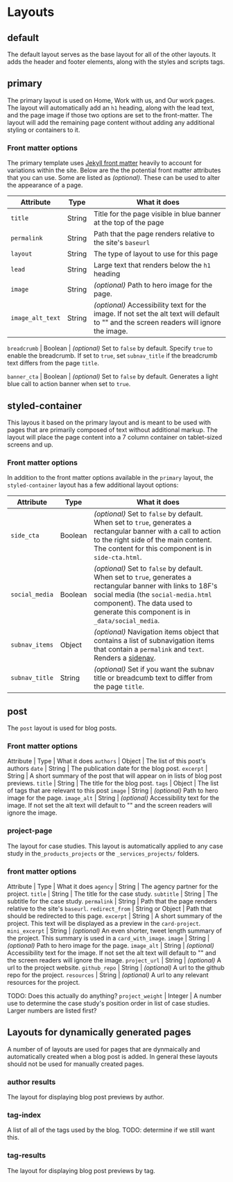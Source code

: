 # Layouts

## default
The default layout serves as the base layout for all of the other layouts. It adds the header and footer elements, along with the styles and scripts tags.

## primary
The primary layout is used on Home, Work with us, and Our work pages. The layout will automatically add an `h1` heading, along with the lead text, and the page image if those two options are set to the front-matter. The layout will add the remaining page content without adding any additional styling or containers to it.

### Front matter options
The primary template uses [Jekyll front matter](https://jekyllrb.com/docs/frontmatter/) heavily to account for variations within the site. Below are the the potential front matter attributes that you can use. Some are listed as _(optional)_. These can be used to alter the appearance of a page.

Attribute | Type | What it does 
--- | --- | --- 
`title` | String | Title for the page visible in blue banner at the top of the page
`permalink` | String | Path that the page renders relative to the site's `baseurl`
`layout` | String | The type of layout to use for this page
`lead` | String | Large text that renders below the `h1` heading
`image` | String | _(optional)_ Path to hero image for the page.
`image_alt_text` | String | _(optional)_ Accessibility text for the image. If not set the alt text will default to "" and the screen readers will ignore the image.

`breadcrumb` | Boolean | _(optional)_ Set to `false` by default. Specify `true` to enable the breadcrumb. If set to `true`, set `subnav_title` if the breadcrumb text differs from the page `title`.

`banner_cta` | Boolean | _(optional)_ Set to `false` by default. Generates a light blue call to action banner when set to `true`.

## styled-container
This layous it based on the primary layout and is meant to be used with pages that are primarily composed of text without additional markup. The layout will place the page content into a 7 column container on tablet-sized screens and up. 

### Front matter options
In addition to the front matter options available in the `primary` layout, the `styled-container` layout has a few additional layout options:

Attribute | Type | What it does 
--- | --- | --- 
`side_cta` | Boolean | _(optional)_ Set to `false` by default. When set to `true`, generates a rectangular banner with a call to action to the right side of the main content. The content for this component is in `side-cta.html`.
`social_media` | Boolean | _(optional)_ Set to `false` by default. When set to `true`, generates a rectangular banner with links to 18F's social media (the `social-media.html` component). The data used to generate this component is in `_data/social_media`.
`subnav_items` | Object | _(optional)_ Navigation items object that contains a list of subnavigation items that contain a `permalink` and `text`. Renders a [sidenav](https://designsystem.digital.gov/components/sidenav/).
`subnav_title` | String | _(optional)_ Set if you want the subnav title or breadcumb text to differ from the page `title`.

## post
The `post` layout is used for blog posts.

### Front matter options
Attribute | Type | What it does 
`authors` | Object | The list of this post's authors
`date` | String | The publication date for the blog post.
`excerpt` | String | A short summary of the post that will appear on in lists of blog post previews.
`title` | String | The title for the blog post.
`tags` | Object | The list of tags that are relevant to this post
`image` | String | _(optional)_ Path to hero image for the page.
`image_alt` | String | _(optional)_ Accessibility text for the image. If not set the alt text will default to "" and the screen readers will ignore the image.

### project-page
The layout for case studies. This layout is automatically applied to any case study in the`_products_projects` or the `_services_projects/` folders. 

### front matter options
Attribute | Type | What it does 
`agency` | String | The agency partner for the project.
`title` | String | The title for the case study. 
`subtitle` | String | The subtitle for the case study. 
`permalink` | String | Path that the page renders relative to the site's `baseurl`.
`redirect_from` | String or Object | Path that should be redirected to this page.
`excerpt` | String | A short summary of the project. This text will be displayed as a preview in the `card-project`.
`mini_excerpt` | String | _(optional)_ An even shorter, tweet length summary of the project. This summary is used in a `card_with_image`.
`image` | String | _(optional)_ Path to hero image for the page.
`image_alt` | String | _(optional)_ Accessibility text for the image. If not set the alt text will default to "" and the screen readers will ignore the image.
`project_url` | String | _(optional)_ A url to the project website.
`github_repo` | String | _(optional)_ A url to the github repo for the project.
`resources` | String | _(optional)_ A url to any relevant resources for the project.

TODO: Does this actually do anything?
`project_weight` | Integer | A number use to determine the case study's position order in list of case studies. Larger numbers are listed first?


## Layouts for dynamically generated pages
A number of of layouts are used for pages that are dynmaically and automatically created when a blog post is added. In general these layouts should not be used for manually created pages. 

### author results
The layout for displaying blog post previews by author.

### tag-index 
A list of all of the tags used by the blog. 
TODO: determine if we still want this.

### tag-results 
The layout for displaying blog post previews by tag.






